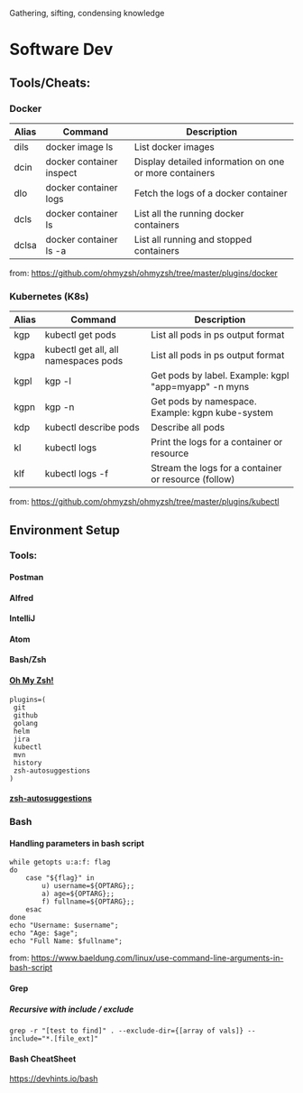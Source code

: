 Gathering, sifting, condensing knowledge

# Software Dev
## Tools/Cheats:

### Docker
Alias | Command | Description
----- | ------- | -----------
dils | docker image ls | List docker images
dcin | docker container inspect | Display detailed information on one or more containers
dlo | docker container logs | Fetch the logs of a docker container
dcls | docker container ls | List all the running docker containers
dclsa | docker container ls -a | List all running and stopped containers

from: https://github.com/ohmyzsh/ohmyzsh/tree/master/plugins/docker

### Kubernetes (K8s)
Alias | Command | Description
----- | ------- | -----------
kgp | kubectl get pods | List all pods in ps output format
kgpa | kubectl get all, all namespaces pods | List all pods in ps output format
kgpl | kgp -l | Get pods by label. Example: kgpl "app=myapp" -n myns
kgpn | kgp -n | Get pods by namespace. Example: kgpn kube-system
kdp | kubectl describe pods | Describe all pods
kl | kubectl logs | Print the logs for a container or resource
klf | kubectl logs -f | Stream the logs for a container or resource (follow)

from: https://github.com/ohmyzsh/ohmyzsh/tree/master/plugins/kubectl

## Environment Setup
### Tools:
#### Postman
#### Alfred
#### IntelliJ
#### Atom
#### Bash/Zsh
#### [Oh My Zsh!](https://github.com/ohmyzsh/ohmyzsh)
```
plugins=(
 git
 github
 golang
 helm
 jira
 kubectl
 mvn
 history
 zsh-autosuggestions
)
```
#### [zsh-autosuggestions](https://github.com/zsh-users/zsh-autosuggestions/blob/master/INSTALL.md#oh-my-zsh)

### Bash

#### Handling parameters in bash script
```
while getopts u:a:f: flag
do
    case "${flag}" in
        u) username=${OPTARG};;
        a) age=${OPTARG};;
        f) fullname=${OPTARG};;
    esac
done
echo "Username: $username";
echo "Age: $age";
echo "Full Name: $fullname";
```
from: https://www.baeldung.com/linux/use-command-line-arguments-in-bash-script

#### Grep
##### Recursive with include / exclude
```
grep -r "[test to find]" . --exclude-dir={[array of vals]} --include="*.[file_ext]"
```

#### Bash CheatSheet
https://devhints.io/bash

